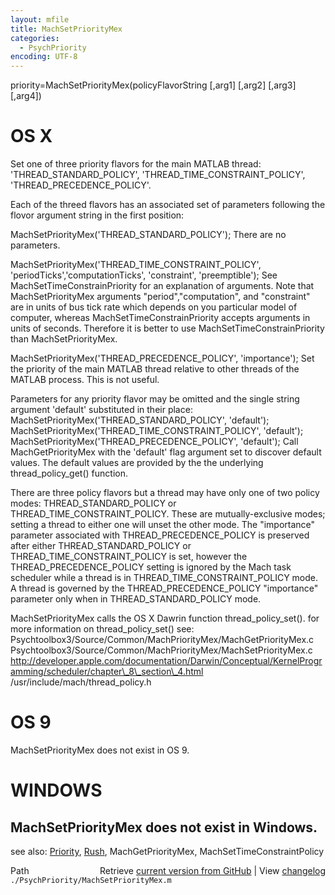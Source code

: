 ```yaml
---
layout: mfile
title: MachSetPriorityMex
categories:
  - PsychPriority
encoding: UTF-8
---
```


priority=MachSetPriorityMex(policyFlavorString [,arg1] [,arg2] [,arg3] [,arg4])

# OS X

Set  one of three priority flavors for the main MATLAB thread:
'THREAD\_STANDARD\_POLICY', 'THREAD\_TIME\_CONSTRAINT\_POLICY',
'THREAD\_PRECEDENCE\_POLICY'.

Each of the threed flavors has an associated set of parameters
following the flovor argument string in the first position:

MachSetPriorityMex('THREAD\_STANDARD\_POLICY');
 There are no parameters.

MachSetPriorityMex('THREAD\_TIME\_CONSTRAINT\_POLICY',
'periodTicks','computationTicks', 'constraint', 'preemptible');
 See MachSetTimeConstrainPriority for an explanation of arguments.  Note
 that MachSetPriorityMex arguments "period","computation", and
 "constraint" are in units of bus tick rate which depends on you
 particular model of computer, whereas MachSetTimeConstrainPriority
 accepts arguments in units of seconds.  Therefore it is better to use
 MachSetTimeConstrainPriority than MachSetPriorityMex.

MachSetPriorityMex('THREAD\_PRECEDENCE\_POLICY', 'importance');
 Set the priority of the main MATLAB thread relative to other threads of
 the MATLAB process.  This is not useful.

Parameters for any priority flavor may be omitted and the single string
argument 'default' substituted in their place:
  MachSetPriorityMex('THREAD\_STANDARD\_POLICY', 'default');
  MachSetPriorityMex('THREAD\_TIME\_CONSTRAINT\_POLICY', 'default');
  MachSetPriorityMex('THREAD\_PRECEDENCE\_POLICY', 'default');
Call MachGetPriorityMex with the 'default' flag argument set to discover
default values. The default values are provided by the the underlying
thread\_policy\_get() function.

There are three policy flavors but a thread may have only one of two
policy modes: THREAD\_STANDARD\_POLICY or THREAD\_TIME\_CONSTRAINT\_POLICY.
These are mutually-exclusive modes; setting a thread to either one will
unset the other mode.  The "importance" parameter associated with
THREAD\_PRECEDENCE\_POLICY is preserved after either THREAD\_STANDARD\_POLICY
or THREAD\_TIME\_CONSTRAINT\_POLICY is set, however the
THREAD\_PRECEDENCE\_POLICY setting is ignored by the Mach task scheduler
while a thread is in  THREAD\_TIME\_CONSTRAINT\_POLICY mode.  A thread is
governed by the   THREAD\_PRECEDENCE\_POLICY "importance" parameter only
when in THREAD\_STANDARD\_POLICY mode.

MachSetPriorityMex calls the OS X Dawrin function thread\_policy\_set().
for more information on thread\_policy\_set() see:
Psychtoolbox3/Source/Common/MachPriorityMex/MachGetPriorityMex.c
Psychtoolbox3/Source/Common/MachPriorityMex/MachSetPriorityMex.c
http://developer.apple.com/documentation/Darwin/Conceptual/KernelProgramming/scheduler/chapter\_8\_section\_4.html
/usr/include/mach/thread\_policy.h

# OS 9

MachSetPriorityMex does not exist in OS 9.

# WINDOWS

MachSetPriorityMex does not exist in Windows.
----

see also: [Priority](/docs/Priority), [Rush](/docs/Rush), MachGetPriorityMex, MachSetTimeConstraintPolicy


<div class="code_header" style="text-align:right;">
  <span style="float:left;">Path&nbsp;&nbsp;</span> <span class="counter">Retrieve <a href=
  "https://raw.github.com/Psychtoolbox-3/Psychtoolbox-3/beta/./PsychPriority/MachSetPriorityMex.m">current version from GitHub</a> | View <a href=
  "https://github.com/Psychtoolbox-3/Psychtoolbox-3/commits/beta/./PsychPriority/MachSetPriorityMex.m">changelog</a></span>
</div>
<div class="code">
  <code>./PsychPriority/MachSetPriorityMex.m</code>
</div>
